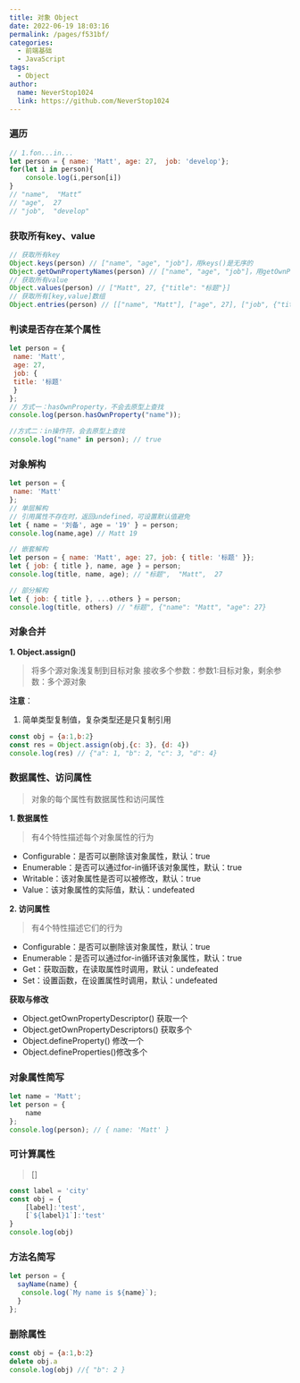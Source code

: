 ```yaml
---
title: 对象 Object
date: 2022-06-19 18:03:16
permalink: /pages/f531bf/
categories:
  - 前端基础
  - JavaScript
tags:
  - Object 
author: 
  name: NeverStop1024
  link: https://github.com/NeverStop1024
---
```

### 遍历

```javascript
// 1.fon...in...
let person = { name: 'Matt', age: 27,  job: 'develop'}; 
for(let i in person){
    console.log(i,person[i])
}
// "name",  "Matt“
// "age",  27
// "job",  "develop"
```

### 获取所有key、value

```javascript
// 获取所有key
Object.keys(person) // ["name", "age", "job"]，用keys()是无序的
Object.getOwnPropertyNames(person) // ["name", "age", "job"]，用getOwnPropertyNames()是有序的
// 获取所有value
Object.values(person) // ["Matt", 27, {"title": "标题"}]
// 获取所有[key,value]数组
Object.entries(person) // [["name", "Matt"], ["age", 27], ["job", {"title": "标题"}]] 
```

### 判读是否存在某个属性

```javascript
let person = { 
 name: 'Matt', 
 age: 27, 
 job: { 
 title: '标题' 
 } 
}; 
// 方式一：hasOwnProperty，不会去原型上查找
console.log(person.hasOwnProperty("name"));

//方式二：in操作符，会去原型上查找
console.log("name" in person); // true
```

### 对象解构

```javascript
let person = { 
 name: 'Matt'
}; 
// 单层解构
// 引用属性不存在时，返回undefined，可设置默认值避免
let { name = '刘备', age = '19' } = person;
console.log(name,age) // Matt 19

// 嵌套解构
let person = { name: 'Matt', age: 27, job: { title: '标题' }}; 
let { job: { title }, name, age } = person;
console.log(title, name, age); // "标题",  "Matt",  27 

// 部分解构
let { job: { title }, ...others } = person;
console.log(title, others) // "标题", {"name": "Matt", "age": 27} 
```

### 对象合并

**1. Object.assign()**

> 将多个源对象浅复制到目标对象
> 接收多个参数：参数1:目标对象，剩余参数：多个源对象

**注意**：

1. 简单类型复制值，复杂类型还是只复制引用

```javascript
const obj = {a:1,b:2}
const res = Object.assign(obj,{c: 3}, {d: 4})
console.log(res) // {"a": 1, "b": 2, "c": 3, "d": 4} 
```

### 数据属性、访问属性

> 对象的每个属性有数据属性和访问属性



**1. 数据属性**

> 有4个特性描述每个对象属性的行为

- Configurable：是否可以删除该对象属性，默认：true
- Enumerable：是否可以通过for-in循环该对象属性，默认：true
- Writable：该对象属性是否可以被修改，默认：true
- Value：该对象属性的实际值，默认：undefeated

**2. 访问属性**

> 有4个特性描述它们的行为

- Configurable：是否可以删除该对象属性，默认：true
- Enumerable：是否可以通过for-in循环该对象属性，默认：true
- Get：获取函数，在读取属性时调用，默认：undefeated
- Set：设置函数，在设置属性时调用，默认：undefeated



**获取与修改**

- Object.getOwnPropertyDescriptor() 获取一个
- Object.getOwnPropertyDescriptors() 获取多个
- Object.defineProperty() 修改一个
- Object.defineProperties()修改多个

### 对象属性简写

```javascript
let name = 'Matt'; 
let person = { 
	name 
}; 
console.log(person); // { name: 'Matt' }
```

### 可计算属性

> []

```javascript
const label = 'city'
const obj = {
    [label]:'test',
    [`${label}1`]:'test'
}
console.log(obj)
```

### 方法名简写

```javascript
let person = { 
  sayName(name) { 
   console.log(`My name is ${name}`); 
  } 
};
```

### 删除属性

```javascript
const obj = {a:1,b:2}
delete obj.a
console.log(obj) //{ "b": 2 } 
```

